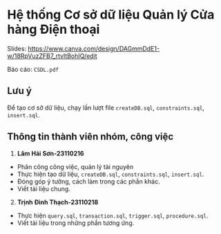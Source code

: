 # Hệ thống Cơ sở dữ liệu Quản lý Cửa hàng Điện thoại

Slides: https://www.canva.com/design/DAGmmDdE1-w/18RpVuzZFB7_rtvltBohIQ/edit

Báo cáo: `CSDL.pdf`

## Lưu ý
Để tạo cơ sở dữ liệu, chạy lần lượt file `createDB.sql`, `constraints.sql`, `insert.sql`.

## Thông tin thành viên nhóm, công việc
1. **Lâm Hải Sơn-23110216**
- Phân công công việc, quản lý tài nguyên
- Thực hiện tạo dữ liệu, `createDB.sql`, `constraints.sql`, `insert.sql`. 
- Đóng góp ý tưởng, cách làm trong các phần khác.
- Viết tài liệu chung.

2. **Trịnh Đình Thạch-23110218**
- Thực hiện `query.sql`, `transaction.sql`, `trigger.sql`, `procedure.sql`.
- Viết tài liệu trong những phần tương ứng.
